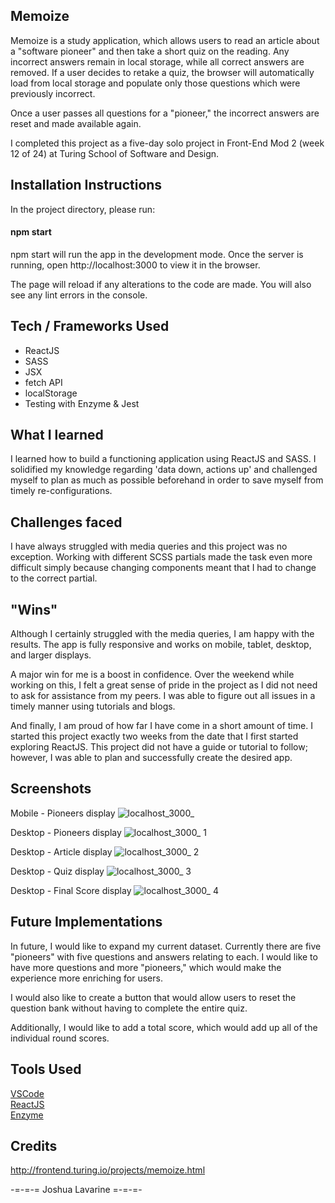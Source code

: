 ## Memoize
Memoize is a study application, which allows users to read an article about a "software pioneer" and then take a short quiz on the reading. Any incorrect answers remain in local storage, while all correct answers are removed. If a user decides to retake a quiz, the browser will automatically load from local storage and populate only those questions which were previously incorrect. 

Once a user passes all questions for a "pioneer," the incorrect answers are reset and made available again. 

I completed this project as a five-day solo project in Front-End Mod 2 (week 12 of 24) at Turing School of Software and Design.   

## Installation Instructions
In the project directory, please run:

#### npm start

npm start will run the app in the development mode.
Once the server is running, open http://localhost:3000 to view it in the browser.

The page will reload if any alterations to the code are made.
You will also see any lint errors in the console.

## Tech / Frameworks Used
- ReactJS
- SASS
- JSX
- fetch API
- localStorage
- Testing with Enzyme & Jest

## What I learned
I learned how to build a functioning application using ReactJS and SASS. I solidified my knowledge regarding 'data down, actions up' and challenged myself to plan as much as possible beforehand in order to save myself from timely re-configurations. 

## Challenges faced
I have always struggled with media queries and this project was no exception. Working with different SCSS partials made the task even more difficult simply because changing components meant that I had to change to the correct partial. 

## "Wins"
Although I certainly struggled with the media queries, I am happy with the results. The app is fully responsive and works on mobile, tablet, desktop, and larger displays. 

A major win for me is a boost in confidence. Over the weekend while working on this, I felt a great sense of pride in the project as I did not need to ask for assistance from my peers. I was able to figure out all issues in a timely manner using tutorials and blogs. 

And finally, I am proud of how far I have come in a short amount of time. I started this project exactly two weeks from the date that I first started exploring ReactJS. This project did not have a guide or tutorial to follow; however, I was able to plan and successfully create the desired app. 

## Screenshots
Mobile - Pioneers display
![localhost_3000_](https://user-images.githubusercontent.com/40274984/53471066-c29dd980-3a20-11e9-8827-88858938c054.png)

Desktop - Pioneers display 
![localhost_3000_ 1](https://user-images.githubusercontent.com/40274984/53471090-d47f7c80-3a20-11e9-8cc6-b64293a1f070.png)

Desktop - Article display
![localhost_3000_ 2](https://user-images.githubusercontent.com/40274984/53471112-e4975c00-3a20-11e9-8057-13d7eabde5e4.png)

Desktop - Quiz display
![localhost_3000_ 3](https://user-images.githubusercontent.com/40274984/53471125-ec570080-3a20-11e9-9056-b6f66ae736c7.png)

Desktop - Final Score display
![localhost_3000_ 4](https://user-images.githubusercontent.com/40274984/53471145-fc6ee000-3a20-11e9-80b4-991d17736478.png)

## Future Implementations
In future, I would like to expand my current dataset. Currently there are five "pioneers" with five questions and answers relating to each. I would like to have more questions and more "pioneers," which would make the experience more enriching for users.

I would also like to create a button that would allow users to reset the question bank without having to complete the entire quiz.

Additionally, I would like to add a total score, which would add up all of the individual round scores. 

## Tools Used
[VSCode](https://code.visualstudio.com/)  
[ReactJS](https://reactjs.org/)  
[Enzyme](https://airbnb.io/enzyme/)   

## Credits

http://frontend.turing.io/projects/memoize.html

-=-=-= Joshua Lavarine =-=-=-
